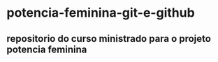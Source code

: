 # potencia-feminina-git-e-github

 ## repositorio do curso ministrado para o projeto potencia feminina
